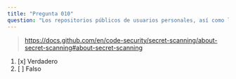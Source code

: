 ```yaml
---
title: "Pregunta 010"
question: "Los repositorios públicos de usuarios personales, así como los repositorios públicos pertenecientes a organizaciones, pueden utilizar el escaneo de secretos de forma gratuita."
---
```



> https://docs.github.com/en/code-security/secret-scanning/about-secret-scanning#about-secret-scanning
1. [x] Verdadero  
1. [ ] Falso  
